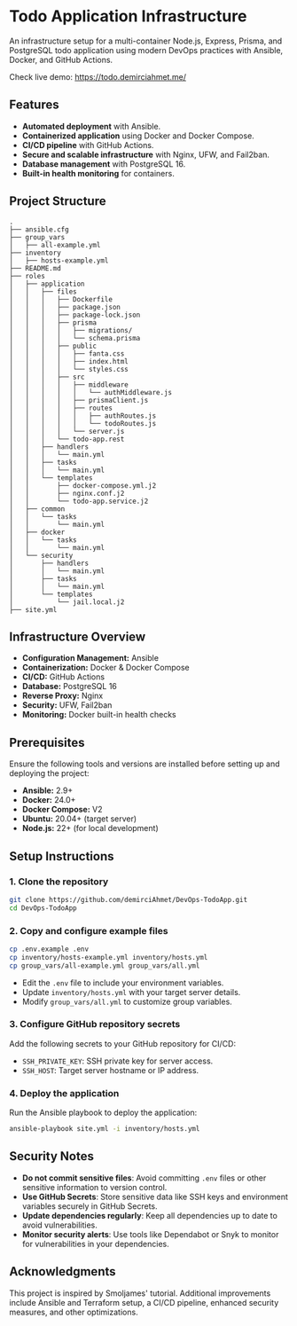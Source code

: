 # Todo Application Infrastructure

An infrastructure setup for a multi-container Node.js, Express, Prisma, and PostgreSQL todo application using modern DevOps practices with Ansible, Docker, and GitHub Actions.

Check live demo: https://todo.demirciahmet.me/

## Features
- **Automated deployment** with Ansible.
- **Containerized application** using Docker and Docker Compose.
- **CI/CD pipeline** with GitHub Actions.
- **Secure and scalable infrastructure** with Nginx, UFW, and Fail2ban.
- **Database management** with PostgreSQL 16.
- **Built-in health monitoring** for containers.

## Project Structure
```
.
├── ansible.cfg
├── group_vars
│   ├── all-example.yml
├── inventory
│   ├── hosts-example.yml
├── README.md
├── roles
│   ├── application
│   │   ├── files
│   │   │   ├── Dockerfile
│   │   │   ├── package.json
│   │   │   ├── package-lock.json
│   │   │   ├── prisma
│   │   │   │   ├── migrations/
│   │   │   │   └── schema.prisma
│   │   │   ├── public
│   │   │   │   ├── fanta.css
│   │   │   │   ├── index.html
│   │   │   │   └── styles.css
│   │   │   ├── src
│   │   │   │   ├── middleware
│   │   │   │   │   └── authMiddleware.js
│   │   │   │   ├── prismaClient.js
│   │   │   │   ├── routes
│   │   │   │   │   ├── authRoutes.js
│   │   │   │   │   └── todoRoutes.js
│   │   │   │   └── server.js
│   │   │   └── todo-app.rest
│   │   ├── handlers
│   │   │   └── main.yml
│   │   ├── tasks
│   │   │   └── main.yml
│   │   └── templates
│   │       ├── docker-compose.yml.j2
│   │       ├── nginx.conf.j2
│   │       └── todo-app.service.j2
│   ├── common
│   │   └── tasks
│   │       └── main.yml
│   ├── docker
│   │   └── tasks
│   │       └── main.yml
│   └── security
│       ├── handlers
│       │   └── main.yml
│       ├── tasks
│       │   └── main.yml
│       └── templates
│           └── jail.local.j2
├── site.yml
```

## Infrastructure Overview
- **Configuration Management:** Ansible
- **Containerization:** Docker & Docker Compose
- **CI/CD:** GitHub Actions
- **Database:** PostgreSQL 16
- **Reverse Proxy:** Nginx
- **Security:** UFW, Fail2ban
- **Monitoring:** Docker built-in health checks

## Prerequisites
Ensure the following tools and versions are installed before setting up and deploying the project:
- **Ansible:** 2.9+
- **Docker:** 24.0+
- **Docker Compose:** V2
- **Ubuntu:** 20.04+ (target server)
- **Node.js:** 22+ (for local development)

## Setup Instructions
### 1. Clone the repository
```sh
git clone https://github.com/demirciAhmet/DevOps-TodoApp.git
cd DevOps-TodoApp
```

### 2. Copy and configure example files
```sh
cp .env.example .env
cp inventory/hosts-example.yml inventory/hosts.yml
cp group_vars/all-example.yml group_vars/all.yml
```
- Edit the `.env` file to include your environment variables.
- Update `inventory/hosts.yml` with your target server details.
- Modify `group_vars/all.yml` to customize group variables.

### 3. Configure GitHub repository secrets
Add the following secrets to your GitHub repository for CI/CD:
- `SSH_PRIVATE_KEY`: SSH private key for server access.
- `SSH_HOST`: Target server hostname or IP address.

### 4. Deploy the application
Run the Ansible playbook to deploy the application:
```sh
ansible-playbook site.yml -i inventory/hosts.yml
```

## Security Notes
- **Do not commit sensitive files**: Avoid committing `.env` files or other sensitive information to version control.
- **Use GitHub Secrets**: Store sensitive data like SSH keys and environment variables securely in GitHub Secrets.
- **Update dependencies regularly**: Keep all dependencies up to date to avoid vulnerabilities.
- **Monitor security alerts**: Use tools like Dependabot or Snyk to monitor for vulnerabilities in your dependencies.

## Acknowledgments
This project is inspired by Smoljames' tutorial. Additional improvements include Ansible and Terraform setup, a CI/CD pipeline, enhanced security measures, and other optimizations.

